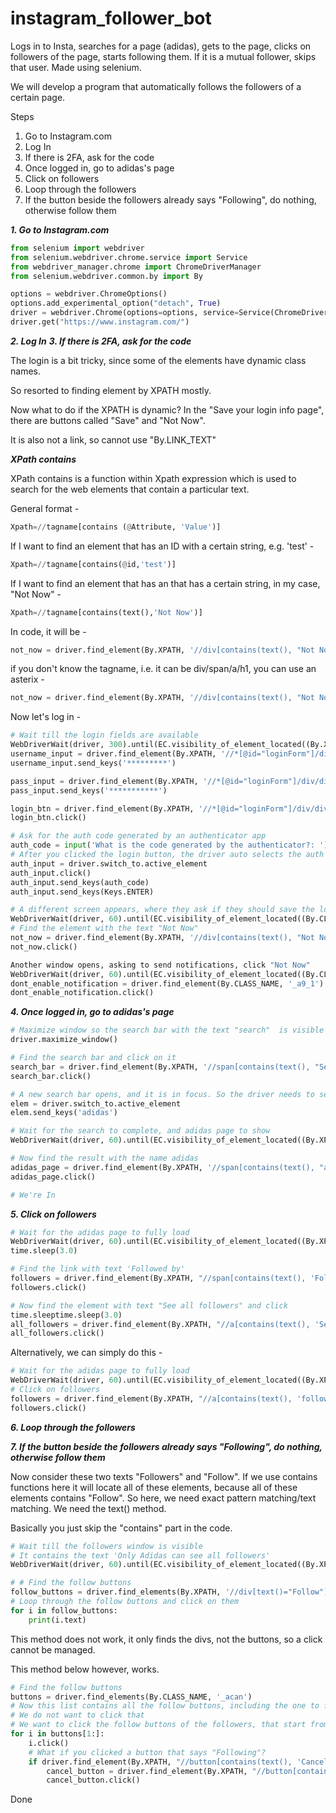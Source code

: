 # instagram_follower_bot
Logs in to Insta, searches for a page (adidas), gets to the page, clicks on followers of the page, starts following them. If it is a mutual follower, skips that user. Made using selenium.



We will develop a program that automatically follows the followers of a certain page.

Steps
1. Go to Instagram.com
2. Log In
3. If there is 2FA, ask for the code
4. Once logged in, go to adidas's page
5. Click on followers
6. Loop through the followers
7. If the button beside the followers already says "Following", do nothing, otherwise follow them



***1. Go to Instagram.com***

```python
from selenium import webdriver
from selenium.webdriver.chrome.service import Service
from webdriver_manager.chrome import ChromeDriverManager
from selenium.webdriver.common.by import By

options = webdriver.ChromeOptions()
options.add_experimental_option("detach", True)
driver = webdriver.Chrome(options=options, service=Service(ChromeDriverManager().install()))
driver.get("https://www.instagram.com/")
```

***2. Log In***
***3. If there is 2FA, ask for the code***

The login is a bit tricky, since some of the elements have dynamic class names.

So resorted to finding element by XPATH mostly.

Now what to do if the XPATH is dynamic? In the "Save your login info page", there are buttons called "Save" and "Not Now".

It is also not a link, so cannot use "By.LINK_TEXT"

***XPath contains***

XPath contains is a function within Xpath expression which is used to search for the web elements that contain a particular text.

General format - 
```python
Xpath=//tagname[contains (@Attribute, 'Value')]
```

If I want to find an element that has an ID with a certain string, e.g. 'test' - 
```python
Xpath=//tagname[contains(@id,'test')]
```

If I want to find an element that has an that has a certain string, in my case, "Not Now" - 
```python
Xpath=//tagname[contains(text(),'Not Now')]
```

In code, it will be - 
```python
not_now = driver.find_element(By.XPATH, '//div[contains(text(), "Not Now")]')
```

if you don't know the tagname, i.e. it can be div/span/a/h1, you can use an asterix - 
```python
not_now = driver.find_element(By.XPATH, '//div[contains(text(), "Not Now")]')
```

Now let's log in - 

```python
# Wait till the login fields are available
WebDriverWait(driver, 300).until(EC.visibility_of_element_located((By.XPATH, '//*[@id="loginForm"]/div/div[1]/div/label/input')))
username_input = driver.find_element(By.XPATH, '//*[@id="loginForm"]/div/div[1]/div/label/input')
username_input.send_keys('*********')

pass_input = driver.find_element(By.XPATH, '//*[@id="loginForm"]/div/div[2]/div/label/input')
pass_input.send_keys('***********')

login_btn = driver.find_element(By.XPATH, '//*[@id="loginForm"]/div/div[3]')
login_btn.click()

# Ask for the auth code generated by an authenticator app
auth_code = input('What is the code generated by the authenticator?: ')
# After you clicked the login button, the driver auto selects the auth code input box, so you just gotta switch to active element
auth_input = driver.switch_to.active_element
auth_input.click()
auth_input.send_keys(auth_code)
auth_input.send_keys(Keys.ENTER)

# A different screen appears, where they ask if they should save the login info, wait for that screen to be visible
WebDriverWait(driver, 60).until(EC.visibility_of_element_located((By.CLASS_NAME, '_aa59')))
# Find the element with the text "Not Now"
not_now = driver.find_element(By.XPATH, '//div[contains(text(), "Not Now")]')
not_now.click()

Another window opens, asking to send notifications, click "Not Now"
WebDriverWait(driver, 60).until(EC.visibility_of_element_located((By.CLASS_NAME, '_a9_1')))
dont_enable_notification = driver.find_element(By.CLASS_NAME, '_a9_1')
dont_enable_notification.click()
```

***4. Once logged in, go to adidas's page***
```python
# Maximize window so the search bar with the text "search"  is visible
driver.maximize_window()

# Find the search bar and click on it
search_bar = driver.find_element(By.XPATH, '//span[contains(text(), "Search")]')
search_bar.click()

# A new search bar opens, and it is in focus. So the driver needs to send text in that active element
elem = driver.switch_to.active_element
elem.send_keys('adidas')

# Wait for the search to complete, and adidas page to show
WebDriverWait(driver, 60).until(EC.visibility_of_element_located((By.XPATH, '//span[contains(text(), "adidas")]')))

# Now find the result with the name adidas
adidas_page = driver.find_element(By.XPATH, '//span[contains(text(), "adidas")]')
adidas_page.click()

# We're In
```

***5. Click on followers***
```python
# Wait for the adidas page to fully load
WebDriverWait(driver, 60).until(EC.visibility_of_element_located((By.XPATH, '//h2[contains(text(), "adidas")]')))
time.sleep(3.0)

# Find the link with text 'Followed by'
followers = driver.find_element(By.XPATH, "//span[contains(text(), 'Followed by ')]")
followers.click()

# Now find the element with text "See all followers" and click
time.sleeptime.sleep(3.0)
all_followers = driver.find_element(By.XPATH, "//a[contains(text(), 'See all followers')]")
all_followers.click()
```

Alternatively, we can simply do this - 

```python
# Wait for the adidas page to fully load
WebDriverWait(driver, 60).until(EC.visibility_of_element_located((By.XPATH, '//h2[contains(text(), "adidas")]')))
# Click on followers
followers = driver.find_element(By.XPATH, "//a[contains(text(), 'followers')]")
followers.click()
```


***6. Loop through the followers***

***7. If the button beside the followers already says "Following", do nothing, otherwise follow them***

Now consider these two texts "Followers" and "Follow".
If we use contains functions here it will locate all of these elements, because all of these elements contains "Follow".
So here, we need exact pattern matching/text matching.
We need the text() method.

Basically you just skip the "contains" part in the code.

```python
# Wait till the followers window is visible
# It contains the text 'Only Adidas can see all followers'
WebDriverWait(driver, 60).until(EC.visibility_of_element_located((By.XPATH, '//span[text()=" can see all followers."]')))

# # Find the follow buttons
follow_buttons = driver.find_elements(By.XPATH, '//div[text()="Follow"]')
# Loop through the follow buttons and click on them
for i in follow_buttons:
    print(i.text)
```

This method does not work, it only finds the divs, not the buttons, so a click cannot be managed.

This method below however, works.

```python
# Find the follow buttons
buttons = driver.find_elements(By.CLASS_NAME, '_acan')
# Now this list contains all the follow buttons, including the one to follow the adidas page, at index 0
# We do not want to click that
# We want to click the follow buttons of the followers, that start from index 1
for i in buttons[1:]:
    i.click()
    # What if you clicked a button that says "Following"?
    if driver.find_element(By.XPATH, "//button[contains(text(), 'Cancel')]"):
        cancel_button = driver.find_element(By.XPATH, "//button[contains(text(), 'Cancel')]")
        cancel_button.click()
```

Done
